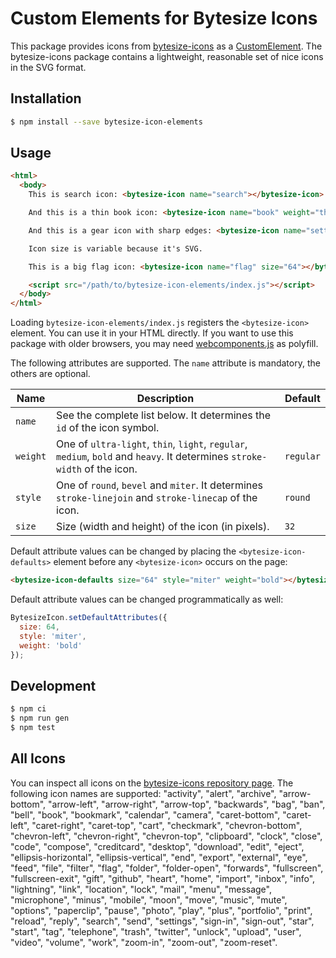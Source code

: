 Custom Elements for Bytesize Icons
==================================

This package provides icons from [bytesize-icons](https://github.com/danklammer/bytesize-icons) as a [CustomElement](https://developers.google.com/web/fundamentals/getting-started/primers/customelements). The bytesize-icons package contains a lightweight, reasonable set of nice icons in the SVG format.

## Installation

```sh
$ npm install --save bytesize-icon-elements
```

## Usage

```html
<html>
  <body>
    This is search icon: <bytesize-icon name="search"></bytesize-icon>

    And this is a thin book icon: <bytesize-icon name="book" weight="thin"></bytesize-icon>

    And this is a gear icon with sharp edges: <bytesize-icon name="settings" style="miter"></bytesize-icon>

    Icon size is variable because it's SVG.

    This is a big flag icon: <bytesize-icon name="flag" size="64"></bytesize-icon>

    <script src="/path/to/bytesize-icon-elements/index.js"></script>
  </body>
</html>
```

Loading `bytesize-icon-elements/index.js` registers the `<bytesize-icon>` element. You can use it in your HTML directly.
If you want to use this package with older browsers, you may need [webcomponents.js](https://github.com/webcomponents/webcomponentsjs) as polyfill.

The following attributes are supported. The `name` attribute is mandatory, the others are optional.

| Name     | Description                                                                                                           | Default   |
|----------|-----------------------------------------------------------------------------------------------------------------------|-----------|
| `name`   | See the complete list below. It determines the `id` of the icon symbol. | |
| `weight`   | One of `ultra-light`, `thin`, `light`, `regular`, `medium`, `bold` and `heavy`. It determines `stroke-width` of the icon. | `regular` |
| `style`   | One of `round`, `bevel` and `miter`. It determines `stroke-linejoin` and `stroke-linecap` of the icon. | `round` |
| `size`  | Size (width and height) of the icon (in pixels). | `32` |

Default attribute values can be changed by placing the `<bytesize-icon-defaults>` element before any `<bytesize-icon>` occurs on the page:

```html
<bytesize-icon-defaults size="64" style="miter" weight="bold"></bytesize-icon-defaults>
```

Default attribute values can be changed programmatically as well:

```js
BytesizeIcon.setDefaultAttributes({
  size: 64,
  style: 'miter',
  weight: 'bold'
});
```

## Development

```sh
$ npm ci
$ npm run gen
$ npm test
```

## All Icons

You can inspect all icons on the [bytesize-icons repository page](https://github.com/danklammer/bytesize-icons#grab-n-go). The following icon names are supported: "activity", "alert", "archive", "arrow-bottom", "arrow-left", "arrow-right", "arrow-top", "backwards", "bag", "ban", "bell", "book", "bookmark", "calendar", "camera", "caret-bottom", "caret-left", "caret-right", "caret-top", "cart", "checkmark", "chevron-bottom", "chevron-left", "chevron-right", "chevron-top", "clipboard", "clock", "close", "code", "compose", "creditcard", "desktop", "download", "edit", "eject", "ellipsis-horizontal", "ellipsis-vertical", "end", "export", "external", "eye", "feed", "file", "filter", "flag", "folder", "folder-open", "forwards", "fullscreen", "fullscreen-exit", "gift", "github", "heart", "home", "import", "inbox", "info", "lightning", "link", "location", "lock", "mail", "menu", "message", "microphone", "minus", "mobile", "moon", "move", "music", "mute", "options", "paperclip", "pause", "photo", "play", "plus", "portfolio", "print", "reload", "reply", "search", "send", "settings", "sign-in", "sign-out", "star", "start", "tag", "telephone", "trash", "twitter", "unlock", "upload", "user", "video", "volume", "work", "zoom-in", "zoom-out", "zoom-reset".
